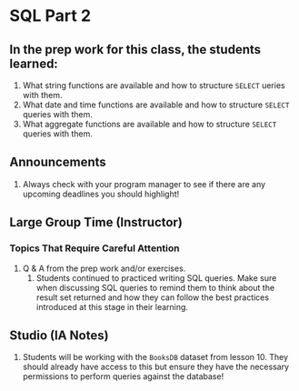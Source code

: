 # SQL Part 2

## In the prep work for this class, the students learned:

1. What string functions are available and how to structure `SELECT` ueries with them.
1. What date and time functions are available and how to structure `SELECT` queries with them.
1. What aggregate functions are available and how to structure `SELECT` queries with them.

## Announcements
1. Always check with your program manager to see if there are any upcoming deadlines you should highlight!

## Large Group Time (Instructor)

### Topics That Require Careful Attention
1. Q & A from the prep work and/or exercises.
   1. Students continued to practiced writing SQL queries. Make sure when discussing SQL queries to remind them to think about the result set returned and how they can follow the best practices introduced at this stage in their learning.

## Studio (IA Notes)

1. Students will be working with the `BooksDB` dataset from lesson 10. They should already have access to this but ensure they have the necessary permissions to perform queries against the database!